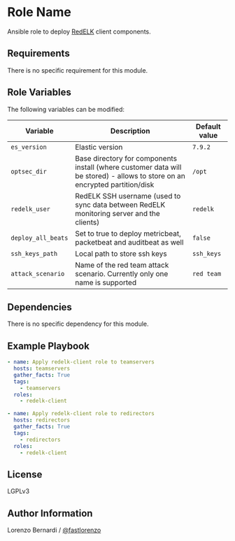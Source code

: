 Role Name
=========

Ansible role to deploy [RedELK](https://github.com/outflanknl/RedELK/) client components.

Requirements
------------

There is no specific requirement for this module.

Role Variables
--------------

The following variables can be modified:

| Variable | Description | Default value |
|----------|-------------|---------------|
| `es_version` | Elastic version | `7.9.2` |
| `optsec_dir` | Base directory for components install (where customer data will be stored) - allows to store on an encrypted partition/disk | `/opt` |
| `redelk_user` | RedELK SSH username (used to sync data between RedELK monitoring server and the clients) | `redelk` |
| `deploy_all_beats` | Set to true to deploy metricbeat, packetbeat and auditbeat as well | `false` |
| `ssh_keys_path` | Local path to store ssh keys | `ssh_keys` |
| `attack_scenario` | Name of the red team attack scenario. Currently only one name is supported | `red team` |

Dependencies
------------

There is no specific dependency for this module.

Example Playbook
----------------

```yaml
- name: Apply redelk-client role to teamservers
  hosts: teamservers
  gather_facts: True
  tags:
    - teamservers
  roles:
    - redelk-client

- name: Apply redelk-client role to redirectors
  hosts: redirectors
  gather_facts: True
  tags:
    - redirectors
  roles:
    - redelk-client
```

License
-------

LGPLv3

Author Information
------------------

Lorenzo Bernardi / [@fastlorenzo](https://twitter.com/fastlorenzo)
